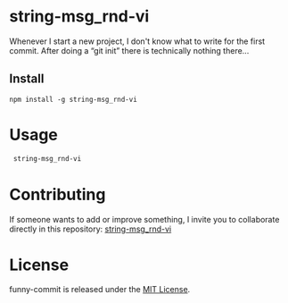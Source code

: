 # string-msg_rnd-vi

Whenever I start a new project, I don't know what to write for the first commit. After doing a “git init” there is technically nothing there...

## Install

```npm
npm install -g string-msg_rnd-vi
```

# Usage

```bash
 string-msg_rnd-vi
```

# Contributing

If someone wants to add or improve something, I invite you to collaborate directly in this repository: [string-msg_rnd-vi](https://github.com/victoritom/string-msg_rnd-vi.git)

# License

funny-commit is released under the [MIT License](https://opensource.org/licenses/MIT).
